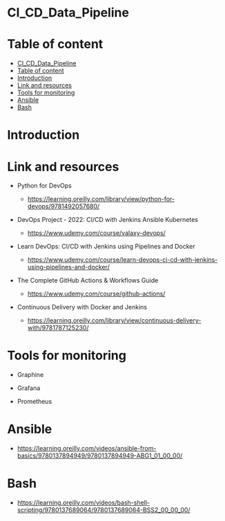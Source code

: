 
# CI_CD_Data_Pipeline

# Table of content

<!-- TOC -->

- [CI_CD_Data_Pipeline](#ci_cd_data_pipeline)
- [Table of content](#table-of-content)
- [Introduction](#introduction)
- [Link and resources](#link-and-resources)
- [Tools for monitoring](#tools-for-monitoring)
- [Ansible](#ansible)
- [Bash](#bash)

<!-- /TOC -->

# Introduction



# Link and resources

- Python for DevOps
    - https://learning.oreilly.com/library/view/python-for-devops/9781492057680/

- DevOps Project - 2022: CI/CD with Jenkins Ansible Kubernetes
    - https://www.udemy.com/course/valaxy-devops/

- Learn DevOps: CI/CD with Jenkins using Pipelines and Docker
    - https://www.udemy.com/course/learn-devops-ci-cd-with-jenkins-using-pipelines-and-docker/

- The Complete GitHub Actions & Workflows Guide
    - https://www.udemy.com/course/github-actions/

- Continuous Delivery with Docker and Jenkins
    - https://learning.oreilly.com/library/view/continuous-delivery-with/9781787125230/

# Tools for monitoring

- Graphine

- Grafana

- Prometheus 

# Ansible

- https://learning.oreilly.com/videos/ansible-from-basics/9780137894949/9780137894949-ABG1_01_00_00/


# Bash

- https://learning.oreilly.com/videos/bash-shell-scripting/9780137689064/9780137689064-BSS2_00_00_00/